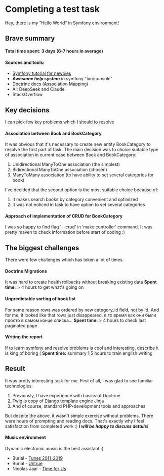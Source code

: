 # Completing a test task

Hey, there is my "Hello World" in Symfony environment!

## Brave summary

#### Total time spent: 3 days (6-7 hours in average)

#### Sources and tools:
* [Symfony tutorial for newbies](https://www.youtube.com/watch?v=i_jgWZItCGI&t)
* **_Awesome help system_** in symfony "bin/console"
* [Doctrine docs (Association Mapping)](https://www.doctrine-project.org/projects/doctrine-orm/en/3.3/reference/association-mapping.html)
* AI: DeepSeek and Claude
* StackOverflow

## Key decisions
I can pick few key problems which I should to resolve

#### Association between Book and BookCategory
It was obvious that it's necessary to create new entity BookCategory to resolve the first part of task.
The main decision was to choice suitable type of association in current case between Book and BookCategory:
1. Unidirectional ManyToOne association (the simplest)
2. Bidirectional ManyToOne association (chosen)
3. ManyToMany association (to have ability to set several categories for book)

I've decided that the second option is the most suitable choice because of:
1. It makes search books by category convenient and optimized
2. It was not noticed in task to have option to set several categories

#### Approach of implementation of CRUD for BookCategory
I was so happy to find flag '--crud' in 'make:controller' command.
It was pretty maven to check information before start of coding :)

## The biggest challenges
There were few challenges which has token a lot of times.

#### Doctrine Migrations
It was hard to create health rollbacks without breaking existing data
**Spent time:** > 4 hours to get what's going on

#### Unpredictable sorting of book list
For some reason rows was ordered by new category_id field, not by id.
And for me, it looked like that rows just disappeared, в то время как они были просто в самом конце списка...
**Spent time:** > 4 hours to check last paginated page

#### Writing the report
If to learn symfony and resolve problems is cool and interesting, describe it is king of boring (
**Spent time:** summary 1,5 hours to train english writing

## Result
It was pretty interesting task for me. First of all, I was glad to see familiar technologies:
1. Previously, I have experience with basics of Doctrine
2. Twig is copy of Django template engine Jinja
3. And of course, standard PHP-development tools and approaches

But despite the above, it wasn't simple exercise without problems. 
There were hours of prompting and reading docs. That's exactly why I feel satisfaction from completed work :) 
**_I will be happy to discuss details!_**

#### Music environment
Dynamic electronic music is the best assistant :)
* Burial - [Tunes 2011-2019](https://open.spotify.com/album/1o3bcXSMkishGv7hiHIloh)
* Burial - [Untrue](https://open.spotify.com/album/1C30LhZB9I48LdpVCRRYvq)
* Nicolas Jaar - [Time for Us](https://open.spotify.com/artist/5a0etAzO5V26gvlbmHzT9W)
